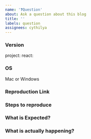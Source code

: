 ```yaml
---
name: '❓Question'
about: Ask a question about this blog
title: ''
labels: question
assignees: cythilya
---
```


<!-- **IMPORTANT!**
Before reporting a bug, please make sure that you have read through our documentation and you think your problem is indeed an issue related to our module. -->

### Version

project: <!-- ex: v0.19.0 -->
react: <!-- ex: v2.6.12 -->

### OS

Mac or Windows

### Reproduction Link

<!--
A minimal test case based on one of:
- a fork of https://codesandbox.io/s/helloworld-demo-l164h
- a GitHub repository that can reproduce the bug
-->

### Steps to reproduce

### What is Expected?

### What is actually happening?
